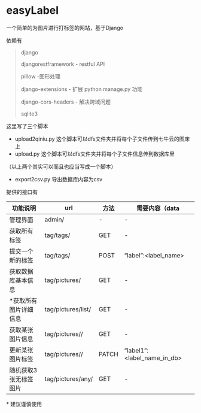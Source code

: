 # easyLabel
一个简单的为图片进行打标签的网站，基于Django

依赖有

> django
>
> djangorestframework - restful API
>
> pillow -图形处理
>
> django-extensions - 扩展 python manage.py 功能
>
> django-cors-headers  -  解决跨域问题
>
> sqlite3



这里写了三个脚本

- upload2qiniu.py  这个脚本可以dfs文件夹并将每个子文件传到七牛云的图床上
- upload.py 这个脚本可以dfs文件夹并将每个子文件信息传到数据库里

（以上两个其实可以而且也应当写成一个脚本）

- export2csv.py 导出数据库内容为csv



提供的接口有

| 功能说明              | url                | 方法  | 需要内容（data              |
| --------------------- | ------------------ | ----- | --------------------------- |
| 管理界面              | admin/             | -     | -                           |
| 获取所有标签          | tag/tags/          | GET   | -                           |
| 提交一个新的标签      | tag/tags/          | POST  | “label”:<label_name>        |
| 获取数据库基本信息    | tag/pictures/      | GET   | -                           |
| *获取所有图片详细信息 | tag/pictures/list/ | GET   | -                           |
| 获取某张图片信息      | tag/pictures/<id>/ | GET   | -                           |
| 更新某张图片标签      | tag/pictures/<id>/ | PATCH | “label1”:<label_name_in_db> |
| 随机获取3张无标签图片 | tag/pictures/any/  | GET   | -                           |

\* 建议谨慎使用